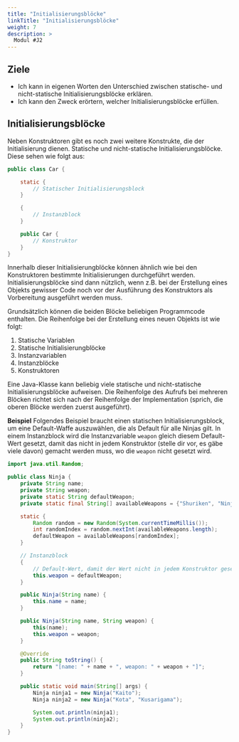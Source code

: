 ```yaml
---
title: "Initialisierungsblöcke"
linkTitle: "Initialisierungsblöcke"
weight: 7
description: >
  Modul #J2
---
```


## Ziele

- Ich kann in eigenen Worten den Unterschied zwischen statische- und nicht-statische Initialisierungsblöcke erklären.
- Ich kann den Zweck erörtern, welcher Initialisierungsblöcke erfüllen.

## Initialisierungsblöcke

Neben Konstruktoren gibt es noch zwei weitere Konstrukte, die der Initialisierung dienen. Statische und nicht-statische Initialisierungsblöcke.
Diese sehen wie folgt aus:

```java
public class Car {

	static {
		// Statischer Initialisierungsblock
	}

	{
		// Instanzblock
	}

	public Car {
		// Konstruktor
	}
}
```

Innerhalb dieser Initialisierungblöcke können ähnlich wie bei den Konstruktoren bestimmte Initialisierungen durchgeführt werden. Initialisierungsblöcke sind dann nützlich, wenn z.B. bei der Erstellung eines Objekts gewisser Code noch vor der Ausführung des Konstruktors als Vorbereitung ausgeführt werden muss.

Grundsätzlich können die beiden Blöcke beliebigen Programmcode enthalten. Die Reihenfolge bei der Erstellung eines neuen Objekts ist wie folgt:

1.  Statische Variablen
2.  Statische Initialisierungblöcke
3.  Instanzvariablen
4.  Instanzblöcke
5.  Konstruktoren

Eine Java-Klasse kann beliebig viele statische und nicht-statische Initialisierungsblöcke aufweisen. Die Reihenfolge des Aufrufs bei mehreren Blöcken richtet sich nach der Reihenfolge der Implementation (sprich, die oberen Blöcke werden zuerst ausgeführt).

**Beispiel**
Folgendes Beispiel braucht einen statischen Initialisierungsblock, um eine Default-Waffe auszuwählen, die als Default für alle Ninjas gilt. In einem Instanzblock wird die Instanzvariable `weapon` gleich diesem Default-Wert gesetzt, damit das nicht in jedem Konstruktor (stelle dir vor, es gäbe viele davon) gemacht werden muss, wo die `weapon` nicht gesetzt wird.

```java
import java.util.Random;

public class Ninja {
    private String name;
    private String weapon;
    private static String defaultWeapon;
    private static final String[] availableWeapons = {"Shuriken", "Ninjatō", "Kunai"};

    static {
        Random random = new Random(System.currentTimeMillis());
        int randomIndex = random.nextInt(availableWeapons.length);
        defaultWeapon = availableWeapons[randomIndex];
    }

    // Instanzblock
    {
        // Default-Wert, damit der Wert nicht in jedem Konstruktor gesetzt werden muss:
        this.weapon = defaultWeapon;
    }

    public Ninja(String name) {
        this.name = name;
    }

    public Ninja(String name, String weapon) {
        this(name);
        this.weapon = weapon;
    }

    @Override
    public String toString() {
        return "[name: " + name + ", weapon: " + weapon + "]";
    }

    public static void main(String[] args) {
        Ninja ninja1 = new Ninja("Kaito");
        Ninja ninja2 = new Ninja("Kota", "Kusarigama");

        System.out.println(ninja1);
        System.out.println(ninja2);
    }
}
```
